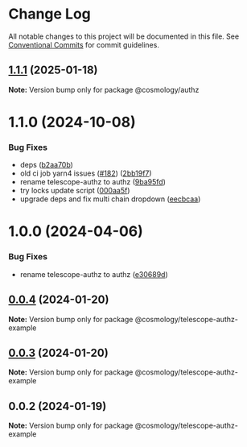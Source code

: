 # Change Log

All notable changes to this project will be documented in this file.
See [Conventional Commits](https://conventionalcommits.org) for commit guidelines.

## [1.1.1](https://github.com/hyperweb-io/create-cosmos-app/compare/@cosmology/authz@1.1.0...@cosmology/authz@1.1.1) (2025-01-18)

**Note:** Version bump only for package @cosmology/authz





# 1.1.0 (2024-10-08)


### Bug Fixes

* deps ([b2aa70b](https://github.com/hyperweb-io/create-cosmos-app/commit/b2aa70ba9ef34fd96954c033220ff160d2c8ece7))
* old ci job yarn4 issues ([#182](https://github.com/hyperweb-io/create-cosmos-app/issues/182)) ([2bb19f7](https://github.com/hyperweb-io/create-cosmos-app/commit/2bb19f75fcc6ffaa4bcb63ecf071009d2f9d7e76))
* rename telescope-authz to authz ([9ba95fd](https://github.com/hyperweb-io/create-cosmos-app/commit/9ba95fd9d2e23620b1997e87f780460602507d60))
* try locks update script ([000aa5f](https://github.com/hyperweb-io/create-cosmos-app/commit/000aa5fc73faa0182a23f50a6402e8b2351a587c))
* upgrade deps and fix multi chain dropdown ([eecbcaa](https://github.com/hyperweb-io/create-cosmos-app/commit/eecbcaad5e7729f00f9121250c04eb40d201ed80))





# 1.0.0 (2024-04-06)


### Bug Fixes

* rename telescope-authz to authz ([e30689d](https://github.com/hyperweb-io/create-cosmos-app/commit/e30689d1ff5f5c42a1c962aecc8b568511e0d0c2))





## [0.0.4](https://github.com/hyperweb-io/create-cosmos-app/compare/@cosmology/telescope-authz-example@0.0.3...@cosmology/telescope-authz-example@0.0.4) (2024-01-20)

**Note:** Version bump only for package @cosmology/telescope-authz-example





## [0.0.3](https://github.com/hyperweb-io/create-cosmos-app/compare/@cosmology/telescope-authz-example@0.0.2...@cosmology/telescope-authz-example@0.0.3) (2024-01-20)

**Note:** Version bump only for package @cosmology/telescope-authz-example





## 0.0.2 (2024-01-19)

**Note:** Version bump only for package @cosmology/telescope-authz-example
